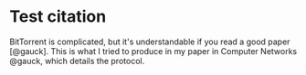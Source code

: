 # Test citation

BitTorrent is complicated, but it's understandable if you read a good paper [@gauck]. This is what I tried to produce in my paper in Computer Networks @gauck, which details the protocol.
